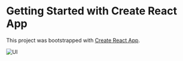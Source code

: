 # Getting Started with Create React App

This project was bootstrapped with [Create React App](https://github.com/facebook/create-react-app).

![UI](https://i.ibb.co/BghZxDR/birthday-reminder.png)
